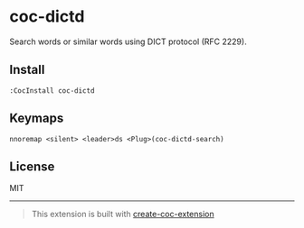 # coc-dictd

Search words or similar words using DICT protocol (RFC 2229).

## Install

`:CocInstall coc-dictd`

## Keymaps

`nnoremap <silent> <leader>ds <Plug>(coc-dictd-search)`

## License

MIT

---

> This extension is built with [create-coc-extension](https://github.com/fannheyward/create-coc-extension)
